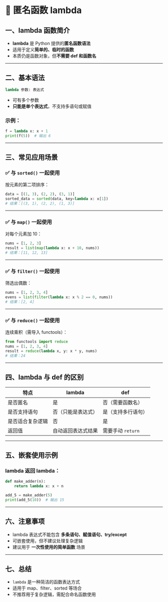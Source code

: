 # 🧠 匿名函数 lambda

## 一、lambda 函数简介

* **lambda** 是 Python 提供的**匿名函数语法**
* 适用于定义**简单的、临时的函数**
* 本质仍是函数对象，但**不需要 def 和函数名**

---

## 二、基本语法

```python
lambda 参数: 表达式
```

* 可有多个参数
* **只能是单个表达式**，不支持多语句或赋值

### 示例：

```python
f = lambda x: x + 1
print(f(5))  # 输出 6
```

---

## 三、常见应用场景

### ✅ 与 `sorted()` 一起使用

按元素的第二项排序：

```python
data = [(1, 3), (2, 2), (3, 1)]
sorted_data = sorted(data, key=lambda x: x[1])
# 结果：[(3, 1), (2, 2), (1, 3)]
```

---

### ✅ 与 `map()` 一起使用

对每个元素加 10：

```python
nums = [1, 2, 3]
result = list(map(lambda x: x + 10, nums))
# 结果：[11, 12, 13]
```

---

### ✅ 与 `filter()` 一起使用

筛选出偶数：

```python
nums = [1, 2, 3, 4]
evens = list(filter(lambda x: x % 2 == 0, nums))
# 结果：[2, 4]
```

---

### ✅ 与 `reduce()` 一起使用

连续乘积（需导入 functools）：

```python
from functools import reduce
nums = [1, 2, 3, 4]
result = reduce(lambda x, y: x * y, nums)
# 结果：24
```

---

## 四、lambda 与 def 的区别

| 特点       | lambda    | def           |
| -------- | --------- | ------------- |
| 是否匿名     | 是         | 否（需要函数名）      |
| 是否支持语句   | 否（只能是表达式） | 是（支持多行语句）     |
| 是否适合复杂逻辑 | 否         | 是             |
| 返回值      | 自动返回表达式结果 | 需要手动 `return` |

---

## 五、嵌套使用示例

### lambda 返回 lambda：

```python
def make_adder(n):
    return lambda x: x + n

add_5 = make_adder(5)
print(add_5(10))  # 输出 15
```

---

## 六、注意事项

* lambda 表达式不能包含 **多条语句、赋值语句、try/except**
* 可嵌套使用，但不建议处理复杂逻辑
* 建议用于 **一次性使用的简单函数** 场景

---

## 七、总结

* `lambda` 是一种简洁的函数表达方式
* 适用于 map、filter、sorted 等场合
* 不推荐用于复杂逻辑，需配合命名函数使用

